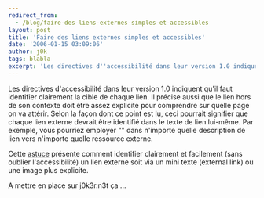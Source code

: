 ```yaml
---
redirect_from:
  - /blog/faire-des-liens-externes-simples-et-accessibles
layout: post
title: 'Faire des liens externes simples et accessibles'
date: '2006-01-15 03:09:06'
author: j0k
tags: blabla
excerpt: 'Les directives d''accessibilité dans leur version 1.0 indiquent qu''il faut identifier clairement la cible de chaque lien. Il précise aussi que le lien hors de son contexte doit être assez explicite pour comprendre sur quelle page on va attérir.   Selon la façon dont ce point est lu, ceci pourrait signifier que chaque lien externe devrait être identifié dans le texte de      ...'
---
```


Les directives d'accessibilité dans leur version 1.0 indiquent qu'il faut identifier clairement la cible de chaque lien. Il précise aussi que le lien hors de son contexte doit être assez explicite pour comprendre sur quelle page on va attérir.   Selon la façon dont ce point est lu, ceci pourrait signifier que chaque lien externe devrait être identifié dans le texte de lien lui-même. Par exemple, vous pourriez employer &quot;&quot; dans n'importe quelle description de lien vers n'importe quelle ressource externe.

Cette [astuce](http://www.maxdesign.com.au/presentation/external/) présente comment identifier clairement et facilement (sans oublier l'accessibilité) un lien externe soit via un mini texte (external link) ou une image plus explicite.

A mettre en place sur j0k3r.n3t ça ...
